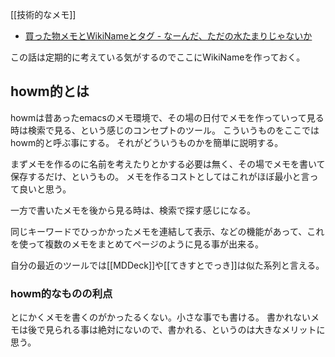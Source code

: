 [[技術的なメモ]]

- [買った物メモとWikiNameとタグ - なーんだ、ただの水たまりじゃないか](https://karino2.github.io/2024/02/06/wikiname_tag_goodsmemo.html)

この話は定期的に考えている気がするのでここにWikiNameを作っておく。

## howm的とは

howmは昔あったemacsのメモ環境で、その場の日付でメモを作っていって見る時は検索で見る、という感じのコンセプトのツール。
こういうものをここではhowm的と呼ぶ事にする。
それがどういうものかを簡単に説明する。

まずメモを作るのに名前を考えたりとかする必要は無く、その場でメモを書いて保存するだけ、というもの。
メモを作るコストとしてはこれがほぼ最小と言って良いと思う。

一方で書いたメモを後から見る時は、検索で探す感じになる。

同じキーワードでひっかかったメモを連結して表示、などの機能があって、これを使って複数のメモをまとめてページのように見る事が出来る。

自分の最近のツールでは[[MDDeck]]や[[てきすとでっき]]は似た系列と言える。

### howm的なものの利点

とにかくメモを書くのがかったるくない。小さな事でも書ける。
書かれないメモは後で見られる事は絶対にないので、書かれる、というのは大きなメリットに思う。

